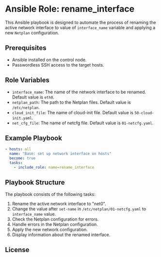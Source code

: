 # Ansible Role: rename_interface
This Ansible playbook is designed to automate the process of renaming the active network interface
to value of `interface_name` variable and applying a new `Netplan` configuration.

## Prerequisites

- Ansible installed on the control node.
- Passwordless SSH access to the target hosts.

## Role Variables

- `interface_name`: The name of the network interface to be renamed. Default value is `eth0`.
- `netplan_path`: The path to the Netplan files. Default value is `/etc/netplan`.
- `cloud_init_file`: The name of cloud-init file. Default value is `50-cloud-init.yaml`.
- `net_cfg_file`: The name of netcfg file. Default value is `01-netcfg.yaml`.

## Example Playbook

```yaml
- hosts: all
  name: "Base: set up network interface on hosts"
  become: true
  tasks:
    - include_role: name=rename_interface
```

## Playbook Structure

The playbook consists of the following tasks:

1. Rename the active network interface to "net0".
2. Change the value after `set-name` in `/etc/netplan/01-netcfg.yaml` to `interface_name` value.
3. Check the Netplan configuration for errors.
4. Handle errors in the Netplan configuration.
5. Apply the new network configuration.
6. Display information about the renamed interface.

## License
